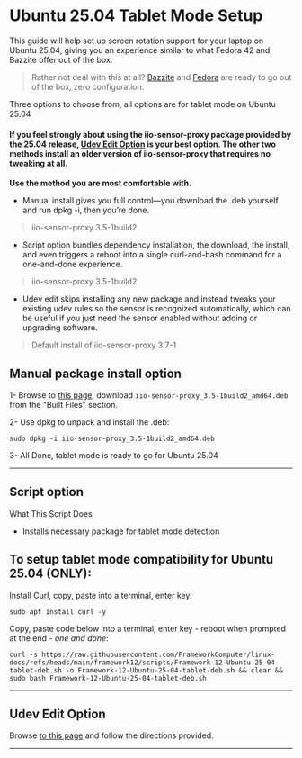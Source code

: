 # Ubuntu 25.04 Tablet Mode Setup

This guide will help set up screen rotation support for your laptop on Ubuntu 25.04, giving you an experience similar to what Fedora 42 and Bazzite offer out of the box.

> Rather not deal with this at all? [Bazzite](https://guides.frame.work/Guide/Bazzite+Installation+on+the+Framework+Laptop+12/409?lang=en) and [Fedora](https://guides.frame.work/Guide/Fedora+42+Installation+on+the+Framework+Laptop+12/410?lang=en) are ready to go out of the box, zero configuration.

Three options to choose from, all options are for tablet mode on Ubuntu 25.04

#### If you feel strongly about using the iio-sensor-proxy package provided by the 25.04 release, [Udev Edit Option](https://github.com/FrameworkComputer/linux-docs/blob/main/framework12/Ubuntu-25-04-accel-ubuntu25.04.md) is your best option. The other two methods install an older version of iio-sensor-proxy that requires no tweaking at all. 
**Use the method you are most comfortable with.**

- Manual install gives you full control—you download the .deb yourself and run dpkg -i, then you’re done.
> iio-sensor-proxy 3.5-1build2

- Script option bundles dependency installation, the download, the install, and even triggers a reboot into a single curl-and-bash command for a one-and-done experience.
> iio-sensor-proxy 3.5-1build2

- Udev edit skips installing any new package and instead tweaks your existing udev rules so the sensor is recognized automatically, which can be useful if you just need the sensor enabled without adding or upgrading software.
> Default install of iio-sensor-proxy 3.7-1


## Manual package install option

1- Browse to [this page](https://launchpad.net/ubuntu/+source/iio-sensor-proxy/3.5-1build2/+build/27983927), download `iio-sensor-proxy_3.5-1build2_amd64.deb` from the "Built Files" section.

2- Use dpkg to unpack and install the .deb:

```
sudo dpkg -i iio-sensor-proxy_3.5-1build2_amd64.deb
```

3- All Done, tablet mode is ready to go for Ubuntu 25.04


--------------------------
## Script option

What This Script Does

- Installs necessary package for tablet mode detection

## To setup tablet mode compatibility for Ubuntu 25.04 (ONLY):

Install Curl, copy, paste into a terminal, enter key:
```
sudo apt install curl -y
```

Copy, paste code below into a terminal, enter key - reboot when prompted at the end - _one and done_:
```
curl -s https://raw.githubusercontent.com/FrameworkComputer/linux-docs/refs/heads/main/framework12/scripts/Framework-12-Ubuntu-25-04-tablet-deb.sh -o Framework-12-Ubuntu-25-04-tablet-deb.sh && clear && sudo bash Framework-12-Ubuntu-25-04-tablet-deb.sh
```

--------------------------

## Udev Edit Option

Browse [to this page](https://github.com/FrameworkComputer/linux-docs/blob/main/framework12/Ubuntu-25-04-accel-ubuntu25.04.md) and follow the directions provided.


-------------------------
